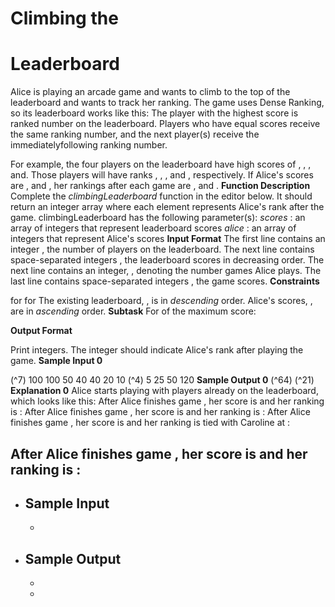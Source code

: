 # Climbing the

# Leaderboard

Alice is playing an arcade game and wants to climb to the top of the leaderboard and wants to track her ranking. The
game uses Dense Ranking, so its leaderboard works like this:
The player with the highest score is ranked number on the leaderboard.
Players who have equal scores receive the same ranking number, and the next player(s) receive the immediatelyfollowing ranking number.

For example, the four players on the leaderboard have high scores of , , , and. Those players will have
ranks , , , and , respectively. If Alice's scores are , and , her rankings after each game are , and
.
**Function Description**
Complete the _climbingLeaderboard_ function in the editor below. It should return an integer array where each element
represents Alice's rank after the game.
climbingLeaderboard has the following parameter(s):
_scores_ : an array of integers that represent leaderboard scores
_alice_ : an array of integers that represent Alice's scores
**Input Format**
The first line contains an integer , the number of players on the leaderboard.
The next line contains space-separated integers , the leaderboard scores in decreasing order.
The next line contains an integer, , denoting the number games Alice plays.
The last line contains space-separated integers , the game scores.
**Constraints**

for
for
The existing leaderboard, , is in _descending_ order.
Alice's scores, , are in _ascending_ order.
**Subtask**
For of the maximum score:

**Output Format**

Print integers. The integer should indicate Alice's rank after playing the game.
**Sample Input 0**


(^7) 100 100 50 40 40 20 10
(^4) 5 25 50 120
**Sample Output 0**
(^64)
(^21)
**Explanation 0**
Alice starts playing with players already on the leaderboard, which looks like this:
After Alice finishes game , her score is and her ranking is :
After Alice finishes game , her score is and her ranking is :
After Alice finishes game , her score is and her ranking is tied with Caroline at :


## After Alice finishes game , her score is and her ranking is :

- Sample Input
   -
   -
- Sample Output
   -
   -
   -


